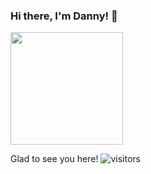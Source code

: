 ### Hi there, I'm Danny! 👋

<!--
**dannytoan/dannytoan** is a ✨ _special_ ✨ repository because its `README.md` (this file) appears on your GitHub profile.

Here are some ideas to get you started:

- 🔭 I’m currently working on ...
- 🌱 I’m currently learning ...
- 👯 I’m looking to collaborate on ...
- 🤔 I’m looking for help with ...
- 💬 Ask me about ...
- 📫 How to reach me: ...
- 😄 Pronouns: ...
- ⚡ Fun fact: ...
-->

<img height="180em" src="https://github-readme-stats.vercel.app/api?username=dannytoan&show_icons=true&hide_border=true&&count_private=true&include_all_commits=true" />

Glad to see you here!
![visitors](https://visitor-badge.glitch.me/badge?page_id=page.id)
